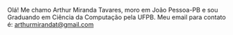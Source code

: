 Olá! Me chamo Arthur Miranda Tavares, moro em João Pessoa-PB e sou Graduando em Ciência da Computação pela UFPB. 
Meu email para contato é: arthurmirandat@gmail.com

<!---
ArthurMiranda03/ArthurMiranda03 is a ✨ special ✨ repository because its `README.md` (this file) appears on your GitHub profile.
You can click the Preview link to take a look at your changes.
--->
